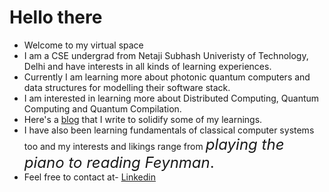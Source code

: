 # Hello there
- Welcome to my virtual space 
- I am a CSE undergrad from Netaji Subhash Univeristy of Technology, Delhi and have interests in all kinds of learning experiences.
- Currently I am learning more about photonic quantum computers and data structures for modelling their software stack.
- I am interested in learning more about Distributed Computing, Quantum Computing and Quantum Compilation.
- Here's a [blog](https://harshitco19.wixsite.com/uncertainist) that I write to solidify some of my learnings.
- I have also been learning fundamentals of classical computer systems too and my interests and likings range from <font size = 5>*playing the piano to reading Feynman*.</font>
- Feel free to contact at- <a href = "https://www.linkedin.com/in/harshit-gupta-75b2171b3/"> Linkedin </a> 
